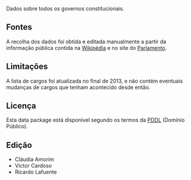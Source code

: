 Dados sobre todos os governos constitucionais.

## Fontes

A recolha dos dados foi obtida e editada manualmente a partir da informação pública contida na [Wikipédia](https://pt.wikipedia.org) e no site do [Parlamento](http://www.parlamento.pt).

## Limitações

A lista de cargos foi atualizada no final de 2013, e não contém eventuais mudanças de cargos que tenham acontecido desde então.

## Licença

Esta data package está disponível segundo os termos da [PDDL](http://opendatacommons.org/licenses/pddl/) (Domínio Público).

## Edição

* Cláudia Amorim
* Victor Cardoso
* Ricardo Lafuente
